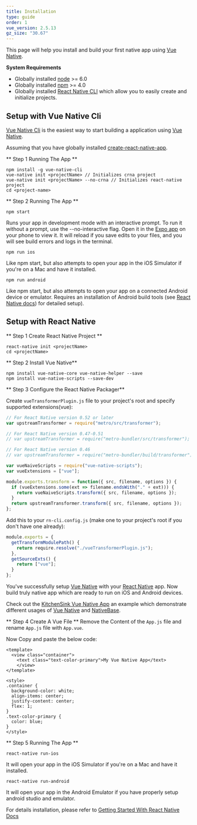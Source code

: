```yaml
---
title: Installation
type: guide
order: 1
vue_version: 2.5.13
gz_size: "30.67"
---
```


This page will help you install and build your first native app using [Vue Native](http://vuenativedocs.geekydev.com).

**System Requirements**
* Globally installed [node](https://nodejs.org/en/) >= 6.0
* Globally installed [npm](https://www.npmjs.com/) >= 4.0
* Globally installed [React Native CLI](https://facebook.github.io/react-native/docs/getting-started.html) which allow you to easily create and initialize projects.

## Setup with Vue Native Cli

[Vue Native Cli](https://github.com/GeekyAnts/vue-native-cli) is the easiest way to start building a application using [Vue Native](http://vuenativedocs.geekydev.com).

Assuming that you have globally installed [create-react-native-app](https://github.com/react-community/create-react-native-app).

** Step 1 Running The App **

```
npm install -g vue-native-cli
vue-native init <projectName> // Initializes crna project
vue-native init <projectName> --no-crna // Initializes react-native project
cd <project-name>
```

** Step 2 Running The App **

```
npm start

```
Runs your app in development mode with an interactive prompt. To run it without a prompt, use the --no-interactive flag.
Open it in the [Expo app](https://expo.io/) on your phone to view it. It will reload if you save edits to your files, and you will see build errors and logs in the terminal.

```
npm run ios

```

Like npm start, but also attempts to open your app in the iOS Simulator if you're on a Mac and have it installed.

```
npm run android

```

Like npm start, but also attempts to open your app on a connected Android device or emulator. Requires an installation of Android build tools (see [React Native docs](https://facebook.github.io/react-native/docs/getting-started.html)) for detailed setup).


## Setup with React Native

** Step 1 Create React Native Project **

```
react-native init <projectName>
cd <projectName>
```

** Step 2 Install Vue Native**

```
npm install vue-native-core vue-native-helper --save
npm install vue-native-scripts --save-dev
```

** Step 3 Configure the React Native Packager**

Create `vueTransformerPlugin.js` file to your project's root and specify supported extensions(vue):

```js
// For React Native version 0.52 or later
var upstreamTransformer = require("metro/src/transformer");

// For React Native version 0.47-0.51
// var upstreamTransformer = require("metro-bundler/src/transformer");

// For React Native version 0.46
// var upstreamTransformer = require("metro-bundler/build/transformer");

var vueNaiveScripts = require("vue-native-scripts");
var vueExtensions = ["vue"];

module.exports.transform = function({ src, filename, options }) {
  if (vueExtensions.some(ext => filename.endsWith("." + ext))) {
    return vueNaiveScripts.transform({ src, filename, options });
  }
  return upstreamTransformer.transform({ src, filename, options });
};
```

Add this to your `rn-cli.config.js` (make one to your project's root if you don't have one already):

```js
module.exports = {
  getTransformModulePath() {
    return require.resolve("./vueTransformerPlugin.js");
  },
  getSourceExts() {
    return ["vue"];
  }
};
```

You've successfully setup [Vue Native](http://vuenativedocs.geekydev.com) with your [React Native](https://facebook.github.io/react-native/) app. Now build truly native app which are ready to run on iOS and Android devices.

Check out the [KitchenSink Vue Native App](https://github.com/GeekyAnts/KitchenSink-Vue-Native) an example which demonstrate different usages of [Vue Native](http://vuenativedocs.geekydev.com) and [NativeBase](https://nativebase.io).

** Step 4 Create A Vue File **
Remove the Content of the `App.js` file and rename `App.js` file with `App.vue`.

Now Copy and paste the below code:

```
<template>
  <view class="container">
    <text class="text-color-primary">My Vue Native App</text>
    </view>
</template>

<style>
.container {
  background-color: white;
  align-items: center;
  justify-content: center;
  flex: 1;
}
.text-color-primary {
  color: blue;
}
</style>

```

** Step 5 Running The App **

```
react-native run-ios
```

 It will open your app in the iOS Simulator if you're on a Mac and have it installed.

```
react-native run-android
```

 It will open your app in the Android Emulator if you have properly setup android studio and emulator.


For details installation, please refer to [Getting Started With React Native Docs](https://facebook.github.io/react-native/docs/getting-started.html)  